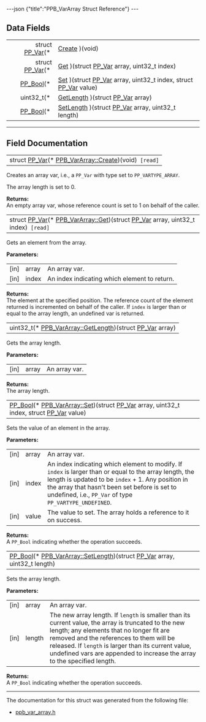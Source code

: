 ---json {"title":"PPB\_VarArray Struct Reference"} ---

Data Fields
-----------

<table><tbody><tr class="odd"><td style="text-align: right;">struct <a href="/docs/native-client/pepper_beta/c/struct_p_p___var/" class="el">PP_Var</a>(* </td><td><a href="/docs/native-client/pepper_beta/c/struct_p_p_b___var_array__1__0#af70ca94305325f09306058ec87f50ca5" class="el">Create</a> )(void)</td></tr><tr class="even"><td style="text-align: right;">struct <a href="/docs/native-client/pepper_beta/c/struct_p_p___var/" class="el">PP_Var</a>(* </td><td><a href="/docs/native-client/pepper_beta/c/struct_p_p_b___var_array__1__0#a20431bfeea806a1af61d4cca2f1f1437" class="el">Get</a> )(struct <a href="/docs/native-client/pepper_beta/c/struct_p_p___var/" class="el">PP_Var</a> array, uint32_t index)</td></tr><tr class="odd"><td style="text-align: right;"><a href="/docs/native-client/pepper_beta/c/group___enums#ga4f272d99be14aacafe08dfd4ef830918" class="el">PP_Bool</a>(* </td><td><a href="/docs/native-client/pepper_beta/c/struct_p_p_b___var_array__1__0#aea60f6d4917fa248237c6bfd1eda92fe" class="el">Set</a> )(struct <a href="/docs/native-client/pepper_beta/c/struct_p_p___var/" class="el">PP_Var</a> array, uint32_t index, struct <a href="/docs/native-client/pepper_beta/c/struct_p_p___var/" class="el">PP_Var</a> value)</td></tr><tr class="even"><td style="text-align: right;">uint32_t(* </td><td><a href="/docs/native-client/pepper_beta/c/struct_p_p_b___var_array__1__0#ab1163119c730c95fea571a4618b8cc8f" class="el">GetLength</a> )(struct <a href="/docs/native-client/pepper_beta/c/struct_p_p___var/" class="el">PP_Var</a> array)</td></tr><tr class="odd"><td style="text-align: right;"><a href="/docs/native-client/pepper_beta/c/group___enums#ga4f272d99be14aacafe08dfd4ef830918" class="el">PP_Bool</a>(* </td><td><a href="/docs/native-client/pepper_beta/c/struct_p_p_b___var_array__1__0#a4868611700bcca797bfae701870ce83b" class="el">SetLength</a> )(struct <a href="/docs/native-client/pepper_beta/c/struct_p_p___var/" class="el">PP_Var</a> array, uint32_t length)</td></tr></tbody></table>

------------------------------------------------------------------------

Field Documentation
-------------------

<span id="af70ca94305325f09306058ec87f50ca5" class="anchor" style="margin: 0;"></span>

<table><tbody><tr class="odd"><td>struct <a href="/docs/native-client/pepper_beta/c/struct_p_p___var/" class="el">PP_Var</a>(* <a href="/docs/native-client/pepper_beta/c/struct_p_p_b___var_array__1__0#af70ca94305325f09306058ec87f50ca5" class="el">PPB_VarArray::Create</a>)(void)<code> [read]</code></td></tr></tbody></table>

Creates an array var, i.e., a `PP_Var` with type set to `PP_VARTYPE_ARRAY`.

The array length is set to 0.

**Returns:**  
An empty array var, whose reference count is set to 1 on behalf of the caller.

<span id="a20431bfeea806a1af61d4cca2f1f1437" class="anchor" style="margin: 0;"></span>

<table><tbody><tr class="odd"><td>struct <a href="/docs/native-client/pepper_beta/c/struct_p_p___var/" class="el">PP_Var</a>(* <a href="/docs/native-client/pepper_beta/c/struct_p_p_b___var_array__1__0#a20431bfeea806a1af61d4cca2f1f1437" class="el">PPB_VarArray::Get</a>)(struct <a href="/docs/native-client/pepper_beta/c/struct_p_p___var/" class="el">PP_Var</a> array, uint32_t index)<code> [read]</code></td></tr></tbody></table>

Gets an element from the array.

**Parameters:**  
<table><tbody><tr class="odd"><td>[in]</td><td>array</td><td>An array var.</td></tr><tr class="even"><td>[in]</td><td>index</td><td>An index indicating which element to return.</td></tr></tbody></table>

<!-- -->

**Returns:**  
The element at the specified position. The reference count of the element returned is incremented on behalf of the caller. If `index` is larger than or equal to the array length, an undefined var is returned.

<span id="ab1163119c730c95fea571a4618b8cc8f" class="anchor" style="margin: 0;"></span>

<table><tbody><tr class="odd"><td>uint32_t(* <a href="/docs/native-client/pepper_beta/c/struct_p_p_b___var_array__1__0#ab1163119c730c95fea571a4618b8cc8f" class="el">PPB_VarArray::GetLength</a>)(struct <a href="/docs/native-client/pepper_beta/c/struct_p_p___var/" class="el">PP_Var</a> array)</td></tr></tbody></table>

Gets the array length.

**Parameters:**  
<table><tbody><tr class="odd"><td>[in]</td><td>array</td><td>An array var.</td></tr></tbody></table>

<!-- -->

**Returns:**  
The array length.

<span id="aea60f6d4917fa248237c6bfd1eda92fe" class="anchor" style="margin: 0;"></span>

<table><tbody><tr class="odd"><td><a href="/docs/native-client/pepper_beta/c/group___enums#ga4f272d99be14aacafe08dfd4ef830918" class="el">PP_Bool</a>(* <a href="/docs/native-client/pepper_beta/c/struct_p_p_b___var_array__1__0#aea60f6d4917fa248237c6bfd1eda92fe" class="el">PPB_VarArray::Set</a>)(struct <a href="/docs/native-client/pepper_beta/c/struct_p_p___var/" class="el">PP_Var</a> array, uint32_t index, struct <a href="/docs/native-client/pepper_beta/c/struct_p_p___var/" class="el">PP_Var</a> value)</td></tr></tbody></table>

Sets the value of an element in the array.

**Parameters:**  
<table><tbody><tr class="odd"><td>[in]</td><td>array</td><td>An array var.</td></tr><tr class="even"><td>[in]</td><td>index</td><td>An index indicating which element to modify. If <code>index</code> is larger than or equal to the array length, the length is updated to be <code>index</code> + 1. Any position in the array that hasn't been set before is set to undefined, i.e., <code>PP_Var</code> of type <code>PP_VARTYPE_UNDEFINED</code>.</td></tr><tr class="odd"><td>[in]</td><td>value</td><td>The value to set. The array holds a reference to it on success.</td></tr></tbody></table>

<!-- -->

**Returns:**  
A `PP_Bool` indicating whether the operation succeeds.

<span id="a4868611700bcca797bfae701870ce83b" class="anchor" style="margin: 0;"></span>

<table><tbody><tr class="odd"><td><a href="/docs/native-client/pepper_beta/c/group___enums#ga4f272d99be14aacafe08dfd4ef830918" class="el">PP_Bool</a>(* <a href="/docs/native-client/pepper_beta/c/struct_p_p_b___var_array__1__0#a4868611700bcca797bfae701870ce83b" class="el">PPB_VarArray::SetLength</a>)(struct <a href="/docs/native-client/pepper_beta/c/struct_p_p___var/" class="el">PP_Var</a> array, uint32_t length)</td></tr></tbody></table>

Sets the array length.

**Parameters:**  
<table><tbody><tr class="odd"><td>[in]</td><td>array</td><td>An array var.</td></tr><tr class="even"><td>[in]</td><td>length</td><td>The new array length. If <code>length</code> is smaller than its current value, the array is truncated to the new length; any elements that no longer fit are removed and the references to them will be released. If <code>length</code> is larger than its current value, undefined vars are appended to increase the array to the specified length.</td></tr></tbody></table>

<!-- -->

**Returns:**  
A `PP_Bool` indicating whether the operation succeeds.

------------------------------------------------------------------------

The documentation for this struct was generated from the following file:

-   <a href="/docs/native-client/pepper_beta/c/ppb__var__array_8h/" class="el">ppb_var_array.h</a>
